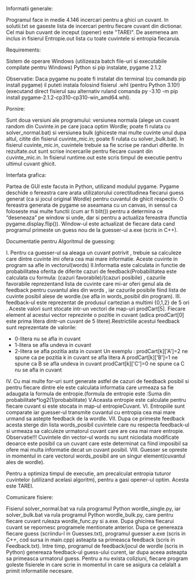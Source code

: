 Informatii generale:

Programul face in medie 4.146 incercari pentru a ghici un cuvant.
In solutii.txt se gaseste lista de incercari pentru fiecare cuvant din dictionar.
Cel mai bun cuvant de inceput (opener) este "TAREI".
De asemenea am inclus in fisierul Entropie.out lista cu toate cuvintele si entropia fiecaruia.

Requirements:

Sistem de operare Windows (utilizeaza batch file-uri si executabile compilate pentru Windows)
Python si pip instalate, pygame 2.1.2

Observatie:
Daca pygame nu poate fi instalat din terminal (cu comanda pip install pygame) il puteti instala folosind fisierul .whl (pentru Python 3.10!) (executand direct fisierul sau alternativ ruland comanda py -3.10 -m pip install pygame-2.1.2-cp310-cp310-win_amd64.whl).

Pornire:

Sunt doua versiuni ale programului: versiunea normala (alege un cuvant random din Cuvinte.in pe care joaca optim Wordle; poate fi rulata cu solver_normal.bat) si versiunea bulk (ghiceste mai multe cuvinte unul dupa altul, citite din fisierul cuvinte_mic.in; poate fi rulata cu solver_bulk.bat).
In fisierul cuvinte_mic.in, cuvintele trebuie sa fie scrise pe randuri diferite.
In rezultate.out sunt scrise incercarile pentru fiecare cuvant din cuvinte_mic.in.
In fisierul runtime.out este scris timpul de executie pentru ultimul cuvant ghicit.

Interfata grafica:

Partea de GUI este facuta in Python, utilizand modulul pygame. Pygame deschide o fereastra care arata utilizatorului corectitudinea fiecarui guess generat (ca si jocul original Wordle) pentru cuvantul de ghicit respectiv. 
O fereastra generata de pygame se aseamana cu un canvas, in sensul ca foloseste mai multe functii (cum ar fi blit()) pentru a determina ce “deseneaza” pe window si unde, dar si pentru a actualiza fereastra (functia pygame.display.flip()). Window-ul este actualizat de fiecare data cand programul primeste un guess nou de la guesser-ul a.exe (scris in C++).

Documentatie pentru Algoritmul de guessing:

I. Pentru ca guesser-ul sa aleaga un cuvant potrivit , trebuie sa calculeze care dintre cuvinte imi ofera cea mai mare informatie.
Aceste cuvinte in program sa afle in vectorul(words)
II.Informatia este calculata in functie de probabilitatea oferita de diferite cazuri de feedback(Probabilitatea este calculata cu formula:
(cazuri favorabile)/(cazuri posibile) , cazurile favorabile reprezentand lista de cuvinte care mi-ar oferi genul ala de feedback pentru
cuvantul ales din words , iar cazurile posibile fiind lista de cuvinte posibil alese de wordle.(se afla in words_posibil din program).
III. feedback-ul este reprezentat de produsul cartezian a multimi {0,1,2} de 5 ori . Aceste valori sunt stocate intr-un vectori de map-uri 
prodCart[5]. Fiecare element al acestui vector reprezinte o pozitie in cuvant (adica prodCart[0] este prima litera dintr-un cuvant de 
5 litere).Restrictiile acestui feedback sunt reprezentate de valorile: 
* 0-litera nu se afla in cuvant  
* 1-litera se afla undeva in cuvant
* 2-litera se afla pozitia asta in cuvant
Un exemplu : prodCart[k]['A']=2 ne spune ca pe pozitia k in cuvant se afla litera A
prodCart[k]['B']=1 ne spune ca B se afla undeva in cuvant
prodCart[k]['C']=0 ne spune ca C nu se afla in cuvant

IV. Cu mai multe for-uri sunt generate astfel de cazuri de feedback posibil si pentru fiecare dintre ele este calculata informatia care 
urmeaza sa fie adaugata la formula de entropie.(formula de entropie este :Suma din probabilitate*log2(1/probabilitate)
V.Aceasta entropie este calculate pentru fiecare cuvant si este stocata in map-ul entropieCuvant.
VI. Entropiile sunt comparate iar guesser-ul transmite cuvantul cu entropia cea mai mare urmand sa astepte feedback de la wordle.
VII. Dupa ce primeste feedback acesta sterge din lista words_posibil cuvintele care nu respecta feedback-ul si urmeaza sa calculeze 
urmatorul cuvant care are cea mai mare entropie.
Observatie!!! Cuvintele din vector-ul words nu sunt niciodata modificate deoarce este posibil ca un cuvant care este determinat ca fiind 
imposibil sa ofere mai multa informatie decat un cuvant posibil.
VIII. Guesser se opreste in momentul in care vectorul words_posibil are un singur element(cuvantul ales de wordle).

Pentru a optimiza timpul de executie, am precalculat entropia tuturor cuvintelor (utilizand acelasi algoritm), pentru a gasi opener-ul optim. Acesta este TAREI. 

Comunicare fisiere:

Fisierul solver_normal.bat va rula programul Python wordle_single.py, iar solver_bulk.bat va rula programul Python wordle_bulk.py, care pentru fiecare cuvant ruleaza wordle_func.py si a.exe. Dupa ghicirea fiecarui cuvant se repornesc programele mentionate anterior.
Dupa ce genereaza fiecare guess (scriindu-l in Guesses.txt), programul guesser a.exe (scris in C++, cod sursa in main.cpp) asteapta sa primeasca feedback (scris in Feedback.txt). Intre timp, programul de feedback/jocul de wordle (scris in Python) genereaza feedback-ul guess-ului curent, iar dupa aceea asteapta sa primeasca urmatorul guess. Pentru a nu exista coliziuni, fiecare program goleste fisierele in care scrie in momentul in care se asigura ca celalalt a primit informatiile necesare.


